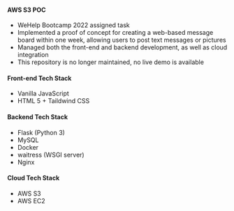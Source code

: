 #### AWS S3 POC
- WeHelp Bootcamp 2022 assigned task
- Implemented a proof of concept for creating a web-based message board within one week, allowing users to post text messages or pictures
- Managed both the front-end and backend development, as well as cloud integration
- This repository is no longer maintained, no live demo is available

#### Front-end Tech Stack
- Vanilla JavaScript
- HTML 5 + Taildwind CSS

#### Backend Tech Stack
- Flask (Python 3)
- MySQL
- Docker
- waitress (WSGI server)
- Nginx

#### Cloud Tech Stack
- AWS S3
- AWS EC2
